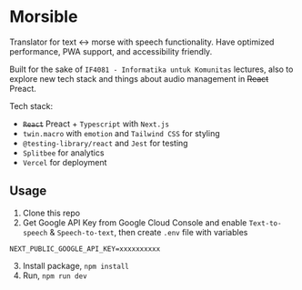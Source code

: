 # Morsible

Translator for text <-> morse with speech functionality. Have optimized performance, PWA support, and accessibility friendly.

Built for the sake of `IF4081 - Informatika untuk Komunitas` lectures, also to explore new tech stack and things about audio management in ~~React~~ Preact.

Tech stack:

- ~~`React`~~ Preact + `Typescript` with `Next.js`
- `twin.macro` with `emotion` and `Tailwind CSS` for styling
- `@testing-library/react` and `Jest` for testing
- `Splitbee` for analytics
- `Vercel` for deployment

## Usage

1. Clone this repo
2. Get Google API Key from Google Cloud Console and enable `Text-to-speech` & `Speech-to-text`, then create `.env` file with variables

```
NEXT_PUBLIC_GOOGLE_API_KEY=xxxxxxxxxx
```

3. Install package, `npm install`
4. Run, `npm run dev`
